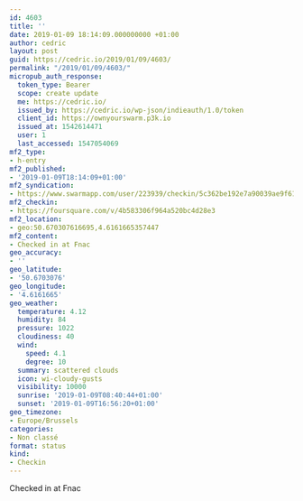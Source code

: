 ```yaml
---
id: 4603
title: ''
date: 2019-01-09 18:14:09.000000000 +01:00
author: cedric
layout: post
guid: https://cedric.io/2019/01/09/4603/
permalink: "/2019/01/09/4603/"
micropub_auth_response:
  token_type: Bearer
  scope: create update
  me: https://cedric.io/
  issued_by: https://cedric.io/wp-json/indieauth/1.0/token
  client_id: https://ownyourswarm.p3k.io
  issued_at: 1542614471
  user: 1
  last_accessed: 1547054069
mf2_type:
- h-entry
mf2_published:
- '2019-01-09T18:14:09+01:00'
mf2_syndication:
- https://www.swarmapp.com/user/223939/checkin/5c362be192e7a90039ae9f61
mf2_checkin:
- https://foursquare.com/v/4b583306f964a520bc4d28e3
mf2_location:
- geo:50.670307616695,4.6161665357447
mf2_content:
- Checked in at Fnac
geo_accuracy:
- ''
geo_latitude:
- '50.6703076'
geo_longitude:
- '4.6161665'
geo_weather:
  temperature: 4.12
  humidity: 84
  pressure: 1022
  cloudiness: 40
  wind:
    speed: 4.1
    degree: 10
  summary: scattered clouds
  icon: wi-cloudy-gusts
  visibility: 10000
  sunrise: '2019-01-09T08:40:44+01:00'
  sunset: '2019-01-09T16:56:20+01:00'
geo_timezone:
- Europe/Brussels
categories:
- Non classé
format: status
kind:
- Checkin
---
```

Checked in at Fnac